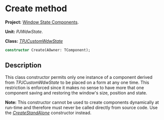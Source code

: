 # Create method #

**Project:** [Window State Components](WindowStateComponents.md).

**Unit:** _PJWdwState_.

**Class:** _[TPJCustomWdwState](TPJCustomWdwState.md)_

```pascal
constructor Create(AOwner: TComponent);
```

## Description ##

This class constructor permits only one instance of a component derived from _TPJCustomWdwState_ to be placed on a form at any one time. This restriction is enforced since it makes no sense to have more that one component saving and restoring the window's size, position and state.

**Note:** This constructor cannot be used to create components dynamically at run-time and therefore must never be called directly from source code. Use the _[CreateStandAlone](TPJCustomWdwStateCreateStandAlone.md)_ constructor instead.
